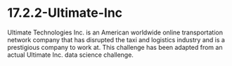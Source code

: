 # 17.2.2-Ultimate-Inc
Ultimate Technologies Inc. is an American worldwide online transportation network company that has disrupted the taxi and logistics industry and is a prestigious company to work at. This challenge has been adapted from an actual Ultimate Inc. data science challenge.
